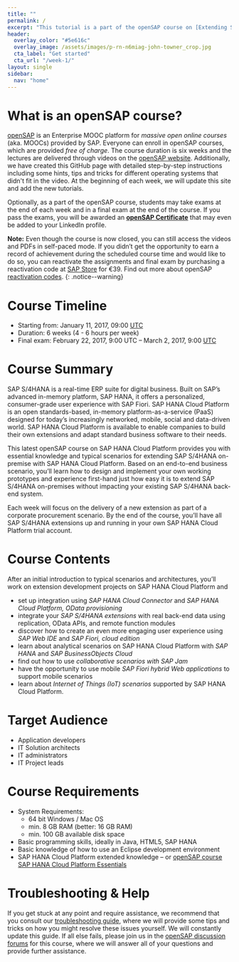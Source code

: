 ```yaml
---
title: ""
permalink: /
excerpt: "This tutorial is a part of the openSAP course on [Extending SAP S/4HANA with SAP HANA Cloud Platform](https://open.sap.com/courses/hcp3a1/). The course provides you with essential _technical knowledge_, _typical extension patterns_ and _business scenarios_ for extending SAP NetWeaver-based backend systems using SAP HANA Cloud Platform. This GitHub page provides **supplementary step-by-step tutorials, tips and tricks** that assist you in completing the technical hands-on exercises."
header:
  overlay_color: "#5e616c"
  overlay_image: /assets/images/p-rn-n6miag-john-towner_crop.jpg
  cta_label: "Get started"
  cta_url: "/week-1/"
layout: single
sidebar:
  nav: "home"
---
```


# What is an openSAP course?
[openSAP](https://open.sap.com) is an Enterprise MOOC platform for _massive open online courses_ (aka. MOOCs) provided by SAP. Everyone can enroll in openSAP courses, which are provided _free of charge_. The course duration is six weeks and the lectures are delivered through videos on the [openSAP website](https://open.sap.com/courses/hcp3a1/). Additionally, we have created this GitHub page with detailed step-by-step instructions including some hints, tips and tricks for different operating systems that didn't fit in the video. At the beginning of each week, we will update this site and add the new tutorials.

Optionally, as a part of the openSAP course, students may take exams at the end of each week and in a final exam at the end of the course. If you pass the exams, you will be awarded an [**openSAP Certificate**](https://open.sap.com/pages/roa_guidelines) that may even be added to your LinkedIn profile.

**Note:** Even though the course is now closed, you can still access the videos and PDFs in self-paced mode. If you didn’t get the opportunity to earn a record of achievement during the scheduled course time and would like to do so, you can reactivate the assignments and final exam by purchasing a reactivation code at [SAP Store](https://www.sapstore.com/cart/add/checkoutV2/99048v) for €39. Find out more about openSAP [reactivation codes](https://open.sap.com/pages/course_reactivation).
{: .notice--warning}

# Course Timeline
- Starting from: January 11, 2017, 09:00 [UTC](https://open.sap.com/pages/faq#what-does-starting-from-9-00-utc-mean)
- Duration: 6 weeks (4 - 6 hours per week)
- Final exam: February 22, 2017, 9:00 UTC – March 2, 2017, 9:00 [UTC](https://open.sap.com/pages/faq#what-does-starting-from-9-00-utc-mean)

# Course Summary
SAP S/4HANA is a real-time ERP suite for digital business. Built on SAP’s advanced in-memory platform, SAP HANA, it offers a personalized, consumer-grade user experience with SAP Fiori. SAP HANA Cloud Platform is an open standards-based, in-memory platform-as-a-service (PaaS) designed for today’s increasingly networked, mobile, social and data-driven world. SAP HANA Cloud Platform is available to enable companies to build their own extensions and adapt standard business software to their needs.

This latest openSAP course on SAP HANA Cloud Platform provides you with essential knowledge and typical scenarios for extending SAP S/4HANA on-premise with SAP HANA Cloud Platform.
Based on an end-to-end business scenario, you’ll learn how to design and implement your own working prototypes and experience first-hand just how easy it is to extend SAP S/4HANA on-premises without impacting your existing SAP S/4HANA back-end system.

Each week will focus on the delivery of a new extension as part of a corporate procurement scenario. By the end of the course, you’ll have all SAP S/4HANA extensions up and running in your own SAP HANA Cloud Platform trial account.

# Course Contents
After an initial introduction to typical scenarios and architectures, you’ll work on extension development projects on SAP HANA Cloud Platform and

- set up integration using _SAP HANA Cloud Connector_ and _SAP HANA Cloud Platform, OData provisioning_
- integrate your _SAP S/4HANA extensions_ with real back-end data using replication, OData APIs, and remote function modules
- discover how to create an even more engaging user experience using _SAP Web IDE_ and _SAP Fiori, cloud edition_
- learn about analytical scenarios on SAP HANA Cloud Platform with _SAP HANA_ and _SAP BusinessObjects Cloud_
- find out how to use _collaborative scenarios with SAP Jam_
- have the opportunity to use mobile _SAP Fiori hybrid Web applications_ to support mobile scenarios
- learn about _Internet of Things (IoT) scenarios_ supported by SAP HANA Cloud Platform.

# Target Audience
- Application developers
- IT Solution architects
- IT administrators
- IT Project leads

# Course Requirements
- System Requirements:
  - 64 bit Windows / Mac OS
  - min. 8 GB RAM (better: 16 GB RAM)
  - min. 100 GB available disk space
- Basic programming skills, ideally in Java, HTML5, SAP HANA
- Basic knowledge of how to use an Eclipse development environment
- SAP HANA Cloud Platform extended knowledge – or [openSAP course SAP HANA Cloud Platform Essentials](https://open.sap.com/courses/hcp1)

# Troubleshooting & Help
If you get stuck at any point and require assistance, we recommend that you consult our [troubleshooting guide](/troubleshooting/), where we will provide some tips and tricks on how you might resolve these issues yourself. We will constantly update this guide. If all else fails, please join us in the [openSAP discussion forums](https://open.sap.com/courses/hcp3a1/pinboard) for this course, where we will answer all of your questions and provide further assistance.
